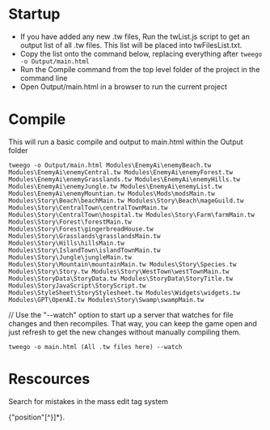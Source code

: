 # Startup 

* If you have added any new .tw files, Run the twList.js script to get an output list of all .tw files. This list will be placed into twFilesList.txt.
* Copy the list onto the command below, replacing everything after ```tweego -o Output/main.html```
* Run the Compile command from the top level folder of the project in the command line
* Open Output/main.html in a browser to run the current project

# Compile

This will run a basic compile and output to main.html within the Output folder

```tweego -o Output/main.html Modules\EnemyAi\enemyBeach.tw Modules\EnemyAi\enemyCentral.tw Modules\EnemyAi\enemyForest.tw Modules\EnemyAi\enemyGrasslands.tw Modules\EnemyAi\enemyHills.tw Modules\EnemyAi\enemyJungle.tw Modules\EnemyAi\enemyList.tw Modules\EnemyAi\enemyMountian.tw Modules\Mods\modsMain.tw Modules\Story\Beach\beachMain.tw Modules\Story\Beach\mageGuild.tw Modules\Story\CentralTown\centralTownMain.tw Modules\Story\CentralTown\hospital.tw Modules\Story\Farm\farmMain.tw Modules\Story\Forest\forestMain.tw Modules\Story\Forest\gingerbreadHouse.tw Modules\Story\Grasslands\grasslandsMain.tw Modules\Story\Hills\hillsMain.tw Modules\Story\IslandTown\islandTownMain.tw Modules\Story\Jungle\jungleMain.tw Modules\Story\Mountain\mountainMain.tw Modules\Story\Species.tw Modules\Story\Story.tw Modules\Story\WestTown\westTownMain.tw Modules\StoryData\StoryData.tw Modules\StoryData\StoryTitle.tw Modules\StoryJavaScript\StoryScript.tw Modules\StyleSheet\StoryStylesheet.tw Modules\Widgets\widgets.tw Modules\GPT\OpenAI.tw Modules\Story\Swamp\swampMain.tw```



// Use the "--watch" option to start up a server that watches for file changes and then recompiles. That way, you can keep the game open and just refresh to get the new changes without manually compiling them.

```tweego -o main.html (All .tw files here) --watch```

# Rescources

Search for mistakes in the mass edit tag system

\{"position"[^}]*\}.


